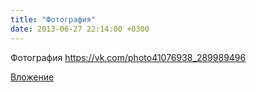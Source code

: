 ```yaml
---
title: "Фотография"
date: 2013-06-27 22:14:00 +0300
---
```


Фотография
https://vk.com/photo41076938_289989496

[Вложение](https://vk.com/photo41076938_289989496)
